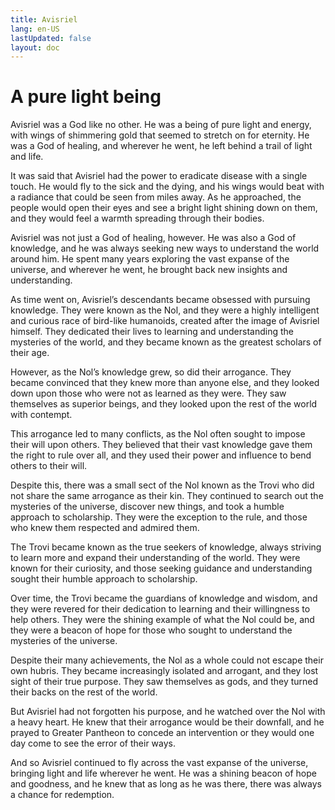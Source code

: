 ```yaml
---
title: Avisriel
lang: en-US
lastUpdated: false
layout: doc
---
```

# A pure light being
Avisriel was a God like no other. He was a being of pure light and energy, with wings of shimmering gold that seemed to stretch on for eternity. He was a God of healing, and wherever he went, he left behind a trail of light and life.

It was said that Avisriel had the power to eradicate disease with a single touch. He would fly to the sick and the dying, and his wings would beat with a radiance that could be seen from miles away. As he approached, the people would open their eyes and see a bright light shining down on them, and they would feel a warmth spreading through their bodies.

Avisriel was not just a God of healing, however. He was also a God of knowledge, and he was always seeking new ways to understand the world around him. He spent many years exploring the vast expanse of the universe, and wherever he went, he brought back new insights and understanding.

As time went on, Avisriel’s descendants became obsessed with pursuing knowledge. They were known as the Nol, and they were a highly intelligent and curious race of bird-like humanoids, created after the image of Avisriel himself. They dedicated their lives to learning and understanding the mysteries of the world, and they became known as the greatest scholars of their age.

However, as the Nol’s knowledge grew, so did their arrogance. They became convinced that they knew more than anyone else, and they looked down upon those who were not as learned as they were. They saw themselves as superior beings, and they looked upon the rest of the world with contempt.

This arrogance led to many conflicts, as the Nol often sought to impose their will upon others. They believed that their vast knowledge gave them the right to rule over all, and they used their power and influence to bend others to their will.

Despite this, there was a small sect of the Nol known as the Trovi who did not share the same arrogance as their kin. They continued to search out the mysteries of the universe, discover new things, and took a humble approach to scholarship. They were the exception to the rule, and those who knew them respected and admired them.

The Trovi became known as the true seekers of knowledge, always striving to learn more and expand their understanding of the world. They were known for their curiosity, and those seeking guidance and understanding sought their humble approach to scholarship.

Over time, the Trovi became the guardians of knowledge and wisdom, and they were revered for their dedication to learning and their willingness to help others. They were the shining example of what the Nol could be, and they were a beacon of hope for those who sought to understand the mysteries of the universe.

Despite their many achievements, the Nol as a whole could not escape their own hubris. They became increasingly isolated and arrogant, and they lost sight of their true purpose. They saw themselves as gods, and they turned their backs on the rest of the world.

But Avisriel had not forgotten his purpose, and he watched over the Nol with a heavy heart. He knew that their arrogance would be their downfall, and he prayed to Greater Pantheon to concede an intervention or they would one day come to see the error of their ways.

And so Avisriel continued to fly across the vast expanse of the universe, bringing light and life wherever he went. He was a shining beacon of hope and goodness, and he knew that as long as he was there, there was always a chance for redemption.